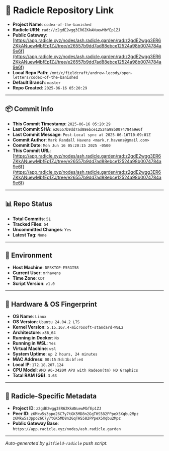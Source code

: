 # 🔗 Radicle Repository Link

- **Project Name**: `codex-of-the-banished`
- **Radicle URN**: `rad://z2gdE2wgg3ER6ZKkANuewMbfEp1ZJ`
- **Public Gateway**: [https://app.radicle.xyz/nodes/ash.radicle.garden/rad:z2gdE2wgg3ER6ZKkANuewMbfEp1ZJ/tree/e26557b9dd7ad88ebce12524a98b0074784a9e6f](https://app.radicle.xyz/nodes/ash.radicle.garden/rad:z2gdE2wgg3ER6ZKkANuewMbfEp1ZJ/tree/e26557b9dd7ad88ebce12524a98b0074784a9e6f)
- **Local Repo Path**: `/mnt/c/fieldcraft/andrew-lecody/open-letters/codex-of-the-banished`
- **Default Branch**: `master`
- **Repo Created**: `2025-06-16 05:20:29`

---

## 📦 Commit Info

- **This Commit Timestamp**: `2025-06-16 05:20:29`
- **Last Commit SHA**: `e26557b9dd7ad88ebce12524a98b0074784a9e6f`
- **Last Commit Message**: `Post-Local sync at 2025-06-16T10:09:01Z`
- **Commit Author**: `Mark Randall Havens <mark.r.havens@gmail.com>`
- **Commit Date**: `Mon Jun 16 05:20:15 2025 -0500`
- **This Commit URL**: [https://app.radicle.xyz/nodes/ash.radicle.garden/rad:z2gdE2wgg3ER6ZKkANuewMbfEp1ZJ/tree/e26557b9dd7ad88ebce12524a98b0074784a9e6f](https://app.radicle.xyz/nodes/ash.radicle.garden/rad:z2gdE2wgg3ER6ZKkANuewMbfEp1ZJ/tree/e26557b9dd7ad88ebce12524a98b0074784a9e6f)

---

## 📊 Repo Status

- **Total Commits**: `51`
- **Tracked Files**: `54`
- **Uncommitted Changes**: `Yes`
- **Latest Tag**: `None`

---

## 🧭 Environment

- **Host Machine**: `DESKTOP-E5SGI58`
- **Current User**: `mrhavens`
- **Time Zone**: `CDT`
- **Script Version**: `v1.0`

---

## 🧬 Hardware & OS Fingerprint

- **OS Name**: `Linux`
- **OS Version**: `Ubuntu 24.04.2 LTS`
- **Kernel Version**: `5.15.167.4-microsoft-standard-WSL2`
- **Architecture**: `x86_64`
- **Running in Docker**: `No`
- **Running in WSL**: `Yes`
- **Virtual Machine**: `wsl`
- **System Uptime**: `up 2 hours, 24 minutes`
- **MAC Address**: `00:15:5d:1b:bf:e4`
- **Local IP**: `172.18.207.124`
- **CPU Model**: `AMD A6-3420M APU with Radeon(tm) HD Graphics`
- **Total RAM (GB)**: `3.63`

---

## 🌱 Radicle-Specific Metadata

- **Project ID**: `z2gdE2wgg3ER6ZKkANuewMbfEp1ZJ`
- **Peer ID**: `z6Mkw5s3ppo26C7y7tGK5MD8n2GqTHS582PPpeX5Xqbu2Mpz
z6Mkw5s3ppo26C7y7tGK5MD8n2GqTHS582PPpeX5Xqbu2Mpz`
- **Public Gateway Base**: `https://app.radicle.xyz/nodes/ash.radicle.garden`

---

_Auto-generated by `gitfield-radicle` push script._
